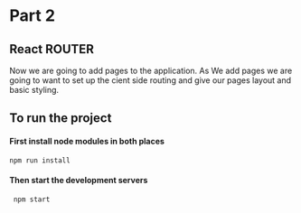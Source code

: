 # Part 2
## React ROUTER
 Now we are going to add pages to the application. As We add pages we are going to want to set up the cient side routing and give our pages layout and basic styling.

 ## To run the project


 #### First install node modules in both places

  ``` 
  npm run install 
 ``` 
 #### Then start the development servers

 ``` 
  npm start 
 ```
